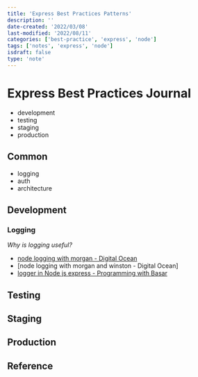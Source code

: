 ```yaml
---
title: 'Express Best Practices Patterns'
description: ''
date-created: '2022/03/08'
last-modified: '2022/08/11'
categories: ['best-practice', 'express', 'node']
tags: ['notes', 'express', 'node']
isdraft: false
type: 'note'
---
```


# Express Best Practices Journal

- development
- testing
- staging
- production

## Common

- logging
- auth
- architecture

## Development

### Logging

_Why is logging useful?_

- [node logging with morgan - Digital Ocean](https://www.digitalocean.com/community/tutorials/nodejs-getting-started-morgan)
- [node logging with morgan and winston - Digital Ocean]
- [logger in Node js express - Programming with Basar](https://www.youtube.com/watch?v=cWi7TAyVoZo)

## Testing

## Staging

## Production

## Reference
